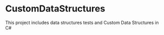 # CustomDataStructures
This project includes data structures tests and Custom Data Structures in C#
